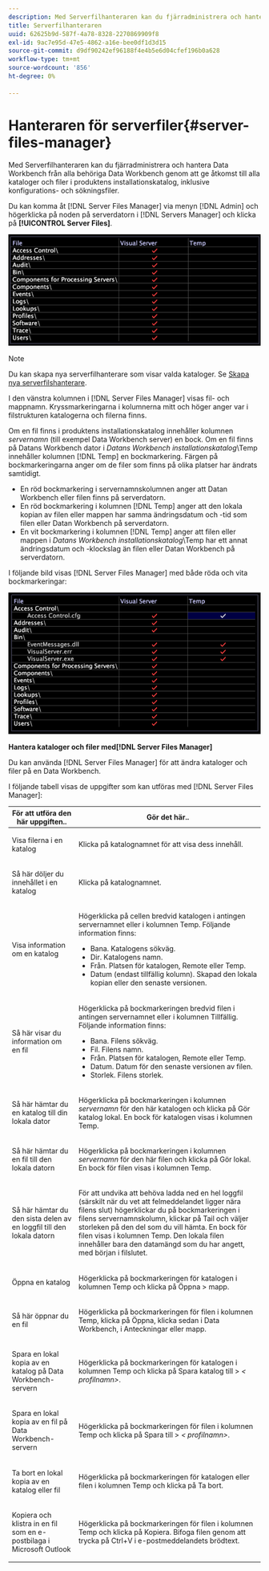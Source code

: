 ```yaml
---
description: Med Serverfilhanteraren kan du fjärradministrera och hantera Data Workbench från alla behöriga Data Workbench genom att ge åtkomst till alla kataloger och filer i produktens installationskatalog, inklusive konfigurations- och sökningsfiler.
title: Serverfilhanteraren
uuid: 62625b9d-587f-4a78-8328-2270869909f8
exl-id: 9ac7e95d-47e5-4862-a16e-bee0df1d3d15
source-git-commit: d9df90242ef96188f4e4b5e6d04cfef196b0a628
workflow-type: tm+mt
source-wordcount: '856'
ht-degree: 0%

---
```


# Hanteraren för serverfiler{#server-files-manager}

Med Serverfilhanteraren kan du fjärradministrera och hantera Data Workbench från alla behöriga Data Workbench genom att ge åtkomst till alla kataloger och filer i produktens installationskatalog, inklusive konfigurations- och sökningsfiler.

Du kan komma åt [!DNL Server Files Manager] via menyn [!DNL Admin] och högerklicka på noden på serverdatorn i [!DNL Servers Manager] och klicka på **[!UICONTROL Server Files]**.

![](assets/vis_FileManager.png)

>[!NOTE]
>
>Du kan skapa nya serverfilhanterare som visar valda kataloger. Se [Skapa nya serverfilshanterare](../../../home/c-get-started/c-intf-anlys-ftrs/c-cstm-prof-files-mgrs/c-new-svr-files-mgrs.md#concept-6e8f63273109443699a8f61b1a2ea816).

I den vänstra kolumnen i [!DNL Server Files Manager] visas fil- och mappnamn. Kryssmarkeringarna i kolumnerna mitt och höger anger var i filstrukturen katalogerna och filerna finns.

Om en fil finns i produktens installationskatalog innehåller kolumnen *servernamn* (till exempel Data Workbench server) en bock. Om en fil finns på Datans Workbench dator i *Datans Workbench installationskatalog*\Temp innehåller kolumnen [!DNL Temp] en bockmarkering. Färgen på bockmarkeringarna anger om de filer som finns på olika platser har ändrats samtidigt.

* En röd bockmarkering i servernamnskolumnen anger att Datan Workbench eller filen finns på serverdatorn.
* En röd bockmarkering i kolumnen [!DNL Temp] anger att den lokala kopian av filen eller mappen har samma ändringsdatum och -tid som filen eller Datan Workbench på serverdatorn.
* En vit bockmarkering i kolumnen [!DNL Temp] anger att filen eller mappen i *Datans Workbench installationskatalog*\Temp har ett annat ändringsdatum och -klockslag än filen eller Datan Workbench på serverdatorn.

I följande bild visas [!DNL Server Files Manager] med både röda och vita bockmarkeringar:

![](assets/vis_FileManager_RedWhiteChecks.png)

**Hantera kataloger och filer med[!DNL Server Files Manager]**

Du kan använda [!DNL Server Files Manager] för att ändra kataloger och filer på en Data Workbench.

I följande tabell visas de uppgifter som kan utföras med [!DNL Server Files Manager]:

<table id="table_D217AE5A878542EC8B604812A61819C3"> 
 <thead> 
  <tr> 
   <th colname="col1" class="entry"> För att utföra den här uppgiften.. </th> 
   <th colname="col2" class="entry"> Gör det här.. </th> 
  </tr> 
 </thead>
 <tbody> 
  <tr> 
   <td colname="col1"> <p>Visa filerna i en katalog </p> </td> 
   <td colname="col2"> <p>Klicka på katalognamnet för att visa dess innehåll. </p> </td> 
  </tr> 
  <tr> 
   <td colname="col1"> <p>Så här döljer du innehållet i en katalog </p> </td> 
   <td colname="col2"> <p>Klicka på katalognamnet. </p> </td> 
  </tr> 
  <tr> 
   <td colname="col1"> <p>Visa information om en katalog </p> </td> 
   <td colname="col2"> <p>Högerklicka på cellen bredvid katalogen i antingen servernamnet eller i kolumnen <span class="wintitle"> Temp</span>. Följande information finns: </p> 
    <ul id="ul_2DA5C8D0E95F4BCC8F7E25D05F00EB02"> 
     <li id="li_3FDECC14D62543B183C3509C338DF432">Bana. Katalogens sökväg. </li> 
     <li id="li_9CF3989FD9E2427995F070E043FAD02C">Dir. Katalogens namn. </li> 
     <li id="li_68AAA11907404D0BBF407ECD7CA2E467">Från. Platsen för katalogen, Remote eller Temp. </li> 
     <li id="li_CB4AEEC89E424868B758465EC0B701B5">Datum (endast tillfällig kolumn). Skapad den lokala kopian eller den senaste versionen. </li> 
    </ul> </td> 
  </tr> 
  <tr> 
   <td colname="col1"> <p>Så här visar du information om en fil </p> </td> 
   <td colname="col2"> <p>Högerklicka på bockmarkeringen bredvid filen i antingen servernamnet eller i kolumnen <span class="wintitle"> Tillfällig</span>. Följande information finns: </p> <p> 
     <ul id="ul_C4E6CB86D1774D739B5ECF48AF8DB628"> 
      <li id="li_7A6D39CF8C064FDDAB87F8D4E50FA832">Bana. Filens sökväg. </li> 
      <li id="li_9C735B6F0A2541F1992B845359C3685A">Fil. Filens namn. </li> 
      <li id="li_3EB903E4F4C44A6093732C588F0125EF">Från. Platsen för katalogen, Remote eller Temp. </li> 
      <li id="li_C1FED4F98F854D5892DBAD9F9E1D47B8">Datum. Datum för den senaste versionen av filen. </li> 
      <li id="li_7477C727C62F4406BB2026063E41F2AE">Storlek. Filens storlek. </li> 
     </ul> </p> </td> 
  </tr> 
  <tr> 
   <td colname="col1"> <p>Så här hämtar du en katalog till din lokala dator </p> </td> 
   <td colname="col2"> <p>Högerklicka på bockmarkeringen i kolumnen <i>servernamn</i> för den här katalogen och klicka på <span class="uicontrol"> Gör katalog lokal</span>. En bock för katalogen visas i kolumnen <span class="wintitle"> Temp</span>. </p> </td> 
  </tr> 
  <tr> 
   <td colname="col1"> <p>Så här hämtar du en fil till den lokala datorn </p> </td> 
   <td colname="col2"> <p>Högerklicka på bockmarkeringen i kolumnen <i>servernamn</i> för den här filen och klicka på <span class="uicontrol"> Gör lokal</span>. En bock för filen visas i kolumnen <span class="wintitle"> Temp</span>. </p> </td> 
  </tr> 
  <tr> 
   <td colname="col1"> <p>Så här hämtar du den sista delen av en loggfil till den lokala datorn </p> </td> 
   <td colname="col2"> <p>För att undvika att behöva ladda ned en hel loggfil (särskilt när du vet att felmeddelandet ligger nära filens slut) högerklickar du på bockmarkeringen i filens servernamnskolumn, klickar på <span class="uicontrol"> Tail</span> och väljer storleken på den del som du vill hämta. En bock för filen visas i kolumnen <span class="wintitle"> Temp</span>. Den lokala filen innehåller bara den datamängd som du har angett, med början i filslutet. </p> </td> 
  </tr> 
  <tr> 
   <td colname="col1"> <p>Öppna en katalog </p> </td> 
   <td colname="col2"> <p>Högerklicka på bockmarkeringen för katalogen i kolumnen <span class="wintitle"> Temp</span> och klicka på <span class="uicontrol"> Öppna</span> &gt; <span class="uicontrol"> mapp</span>. </p> </td> 
  </tr> 
  <tr> 
   <td colname="col1"> <p>Så här öppnar du en fil </p> </td> 
   <td colname="col2"> <p>Högerklicka på bockmarkeringen för filen i kolumnen <span class="wintitle"> Temp</span>, klicka på <span class="uicontrol"> Öppna</span>, klicka sedan i <span class="uicontrol"> Data Workbench</span>, <span class="uicontrol"> i Anteckningar</span> eller <span class="uicontrol"> mapp</span>. </p> </td> 
  </tr> 
  <tr> 
   <td colname="col1"> <p>Spara en lokal kopia av en katalog på Data Workbench-servern </p> </td> 
   <td colname="col2"> <p>Högerklicka på bockmarkeringen för katalogen i kolumnen <span class="wintitle"> Temp</span> och klicka på <span class="uicontrol"> Spara katalog till</span> &gt; <i>&lt;<span class="uicontrol"> profilnamn</span>&gt;</i>. </p> </td> 
  </tr> 
  <tr> 
   <td colname="col1"> <p>Spara en lokal kopia av en fil på Data Workbench-servern </p> </td> 
   <td colname="col2"> <p>Högerklicka på bockmarkeringen för filen i kolumnen <span class="wintitle"> Temp</span> och klicka på <span class="uicontrol"> Spara till</span> &gt; <i>&lt;<span class="uicontrol"> profilnamn</span>&gt;</i>. </p> </td> 
  </tr> 
  <tr> 
   <td colname="col1"> <p>Ta bort en lokal kopia av en katalog eller fil </p> </td> 
   <td colname="col2"> <p>Högerklicka på bockmarkeringen för katalogen eller filen i kolumnen <span class="wintitle"> Temp</span> och klicka på <span class="uicontrol"> Ta bort</span>. </p> </td> 
  </tr> 
  <tr> 
   <td colname="col1"> <p>Kopiera och klistra in en fil som en e-postbilaga i Microsoft Outlook </p> </td> 
   <td colname="col2"> <p>Högerklicka på bockmarkeringen för filen i kolumnen <span class="wintitle"> Temp</span> och klicka på <span class="uicontrol"> Kopiera</span>. Bifoga filen genom att trycka på Ctrl+V i e-postmeddelandets brödtext. </p> </td> 
  </tr> 
 </tbody> 
</table>
